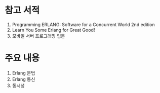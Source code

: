 # 참고 서적
1. Programming ERLANG: Software for a Concurrent World 2nd edition
2. Learn You Some Erlang for Great Good!
3. 모바일 서버 프로그래밍 입문

# 주요 내용
1. Erlang 문법
2. Erlang 통신
3. 동시성
